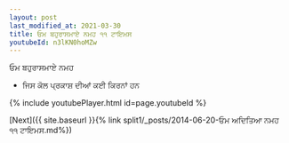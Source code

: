 ```yaml
---
layout: post
last_modified_at: 2021-03-30
title: ਓਮ ਬਹੁਰਾਸਮਾਏ ਨਮਹ ੧੧ ਟਾਇਮਸ
youtubeId: n3lKN0hoMZw
---
```

 
 
 ਓਮ ਬਹੁਰਾਸਮਾਏ ਨਮਹ  
 
 -  ਜਿਸ ਕੋਲ ਪ੍ਰਕਾਸ਼ ਦੀਆਂ ਕਈ ਕਿਰਨਾਂ ਹਨ 
 
  
 
  
 
 
 
 
 
 


{% include youtubePlayer.html id=page.youtubeId %}
 
[Next]({{ site.baseurl }}{% link  split1/_posts/2014-06-20-ਓਮ ਅਦਿਤਿਆ ਨਮਹ ੧੧ ਟਾਇਮਸ.md%})
 
